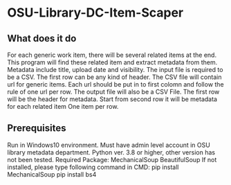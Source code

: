 # OSU-Library-DC-Item-Scaper
## What does it do
   For each generic work item, there will be several related items at the end. This program will find these related item and extract metadata from them. Metadata include title, upload date and visibility. The input file is required to be a CSV. The first row can be any kind of header. The CSV file will contain url for generic items. Each url should be put in to first colomn and follow the rule of one url per row. The output file will also be a CSV File. The first row will be the header for metadata. Start from second row it will be metadata for each related item One item per row.
## Prerequisites
   Run in Windows10 environment.
   Must have admin level account in OSU library metadata department.
   Python ver. 3.8 or higher, other version has not been tested.
	 Required Package:
      MechanicalSoup
		  BeautifulSoup
	If not installed, please type following command in CMD:
		  pip install MechanicalSoup
		  pip install bs4
